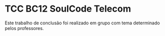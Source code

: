 # TCC BC12 SoulCode Telecom
 Este trabalho de conclusão foi realizado em grupo com tema determinado pelos professores.
